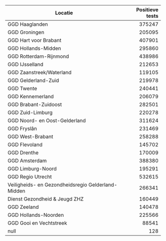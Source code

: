 | Locatie | Positieve tests |
|---------|----------------:|
| GGD Haaglanden                           | 375247 |
| GGD Groningen                            | 205095 |
| GGD Hart voor Brabant                    | 407901 |
| GGD Hollands-Midden                      | 295860 |
| GGD Rotterdam-Rijnmond                   | 438986 |
| GGD IJsselland                           | 212653 |
| GGD Zaanstreek/Waterland                 | 119105 |
| GGD Gelderland-Zuid                      | 219978 |
| GGD Twente                               | 240441 |
| GGD Kennemerland                         | 206079 |
| GGD Brabant-Zuidoost                     | 282501 |
| GGD Zuid-Limburg                         | 220278 |
| GGD Noord- en Oost-Gelderland            | 311624 |
| GGD Fryslân                              | 231469 |
| GGD West-Brabant                         | 258288 |
| GGD Flevoland                            | 145702 |
| GGD Drenthe                              | 170009 |
| GGD Amsterdam                            | 388380 |
| GGD Limburg-Noord                        | 195291 |
| GGD Regio Utrecht                        | 532615 |
| Veiligheids- en Gezondheidsregio Gelderland-Midden | 266341 |
| Dienst Gezondheid & Jeugd ZHZ            | 160449 |
| GGD Zeeland                              | 140478 |
| GGD Hollands-Noorden                     | 225566 |
| GGD Gooi en Vechtstreek                  | 88541 |
| null                                     |   128 |
